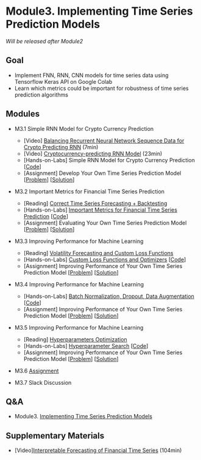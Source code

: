 # Module3. Implementing Time Series Prediction Models

*Will be released after Module2*

## Goal
- Implement FNN, RNN, CNN models for time series data using Tensorflow Keras API on Google Colab 
- Learn which metrics could be important for robustness of time series prediction algorithms 

## Modules
- M3.1 Simple RNN Model for Crypto Currency Prediction
    - [Video] [Balancing Recurrent Neural Network Sequence Data for Crypto Predicting RNN](https://pythonprogramming.net/balancing-rnn-data-deep-learning-python-tensorflow-keras/) (7min)
    - [Video] [Cryptocurrency-predicting RNN Model](https://pythonprogramming.net/crypto-rnn-model-deep-learning-python-tensorflow-keras/) (23min)
    - [Hands-on-Labs] Simple RNN Model for Crypto Currency Prediction [[Code](https://colab.research.google.com/drive/1AzPfrMqrhUxgE8EN0WTPoJ39B5xIEx-a)]
    - [Assignment] Develop Your Own Time Series Prediction Model [[Problem]()] [[Solution]()]

- M3.2 Important Metrics for Financial Time Series Prediction
    - [Reading] [Correct Time Series Forecasting + Backtesting](https://medium.com/machine-learning-world/neural-networks-for-algorithmic-trading-1-2-correct-time-series-forecasting-backtesting-9776bfd9e589)
    - [Hands-on-Labs] [Important Metrics for Financial Time Series Prediction]() [[Code](https://colab.research.google.com/drive/1jyU24MqACCY6v09TG87FaXvU3ZpeorJf)]
    - [Assignment] Evaluating Your Own Time Series Prediction Model [[Problem]()] [[Solution]()]

- M3.3 Improving Performance for Machine Learning
    - [Reading] [Volatility Forecasting and Custom Loss Functions](https://codeburst.io/neural-networks-for-algorithmic-trading-volatility-forecasting-and-custom-loss-functions-c030e316ea7e)
    - [Hands-on-Labs] [Custom Loss Functions and Optimizers]() [[Code]()]
    - [Assignment] Improving Performance of Your Own Time Series Prediction Model [[Problem]()] [[Solution]()]

- M3.4 Improving Performance for Machine Learning
    - [Hands-on-Labs] [Batch Normalization, Dropout, Data Augmentation]() [[Code]()]
    - [Assignment] Improving Performance of Your Own Time Series Prediction Model [[Problem]()] [[Solution]()]

- M3.5 Improving Performance for Machine Learning
    - [Reading] [Hyperparameters Optimization](https://medium.com/machine-learning-world/neural-networks-for-algorithmic-trading-hyperparameters-optimization-cb2b4a29b8ee)
    - [Hands-on-Labs] [Hyperparameter Search]() [[Code]()]
    - [Assignment] Improving Performance of Your Own Time Series Prediction Model [[Problem]()] [[Solution]()]

- M3.6 [Assignment]()
- M3.7 Slack Discussion

## Q&A
- Module3. [Implementing Time Series Prediction Models](../Q&A/Module3.md)

## Supplementary Materials
- [Video][Interpretable Forecasting of Financial Time Series](https://youtu.be/gX8gyri8E28?t=107) (104min)